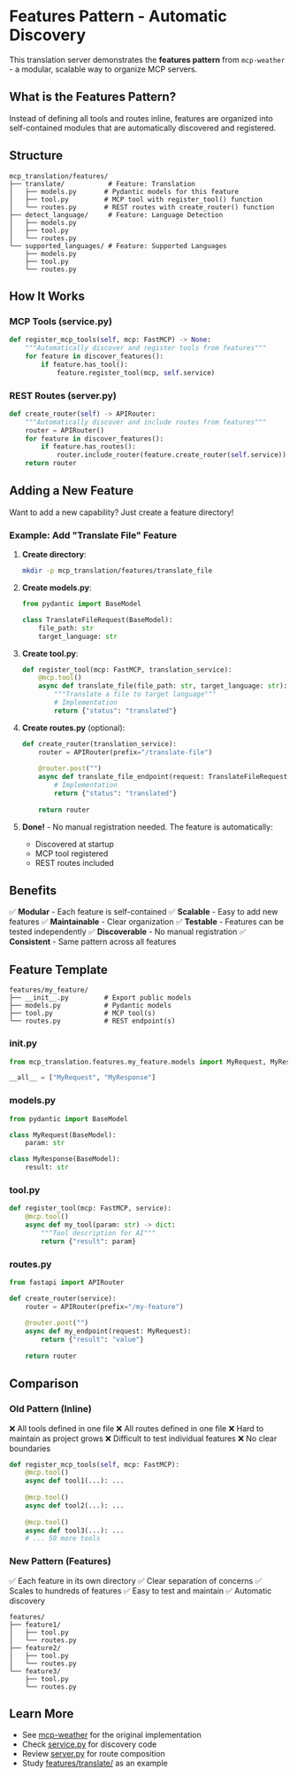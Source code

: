 # Features Pattern - Automatic Discovery

This translation server demonstrates the **features pattern** from `mcp-weather` - a modular, scalable way to organize MCP servers.

## What is the Features Pattern?

Instead of defining all tools and routes inline, features are organized into self-contained modules that are automatically discovered and registered.

## Structure

```
mcp_translation/features/
├── translate/           # Feature: Translation
│   ├── models.py       # Pydantic models for this feature
│   ├── tool.py         # MCP tool with register_tool() function
│   └── routes.py       # REST routes with create_router() function
├── detect_language/     # Feature: Language Detection
│   ├── models.py
│   ├── tool.py
│   └── routes.py
└── supported_languages/ # Feature: Supported Languages
    ├── models.py
    ├── tool.py
    └── routes.py
```

## How It Works

### MCP Tools (service.py)

```python
def register_mcp_tools(self, mcp: FastMCP) -> None:
    """Automatically discover and register tools from features"""
    for feature in discover_features():
        if feature.has_tool():
            feature.register_tool(mcp, self.service)
```

### REST Routes (server.py)

```python
def create_router(self) -> APIRouter:
    """Automatically discover and include routes from features"""
    router = APIRouter()
    for feature in discover_features():
        if feature.has_routes():
            router.include_router(feature.create_router(self.service))
    return router
```

## Adding a New Feature

Want to add a new capability? Just create a feature directory!

### Example: Add "Translate File" Feature

1. **Create directory**:
   ```bash
   mkdir -p mcp_translation/features/translate_file
   ```

2. **Create models.py**:
   ```python
   from pydantic import BaseModel

   class TranslateFileRequest(BaseModel):
       file_path: str
       target_language: str
   ```

3. **Create tool.py**:
   ```python
   def register_tool(mcp: FastMCP, translation_service):
       @mcp.tool()
       async def translate_file(file_path: str, target_language: str):
           """Translate a file to target language"""
           # Implementation
           return {"status": "translated"}
   ```

4. **Create routes.py** (optional):
   ```python
   def create_router(translation_service):
       router = APIRouter(prefix="/translate-file")
       
       @router.post("")
       async def translate_file_endpoint(request: TranslateFileRequest):
           # Implementation
           return {"status": "translated"}
       
       return router
   ```

5. **Done!** - No manual registration needed. The feature is automatically:
   - Discovered at startup
   - MCP tool registered
   - REST routes included

## Benefits

✅ **Modular** - Each feature is self-contained
✅ **Scalable** - Easy to add new features
✅ **Maintainable** - Clear organization
✅ **Testable** - Features can be tested independently
✅ **Discoverable** - No manual registration
✅ **Consistent** - Same pattern across all features

## Feature Template

```
features/my_feature/
├── __init__.py         # Export public models
├── models.py           # Pydantic models
├── tool.py             # MCP tool(s)
└── routes.py           # REST endpoint(s)
```

### __init__.py
```python
from mcp_translation.features.my_feature.models import MyRequest, MyResponse

__all__ = ["MyRequest", "MyResponse"]
```

### models.py
```python
from pydantic import BaseModel

class MyRequest(BaseModel):
    param: str

class MyResponse(BaseModel):
    result: str
```

### tool.py
```python
def register_tool(mcp: FastMCP, service):
    @mcp.tool()
    async def my_tool(param: str) -> dict:
        """Tool description for AI"""
        return {"result": param}
```

### routes.py
```python
from fastapi import APIRouter

def create_router(service):
    router = APIRouter(prefix="/my-feature")
    
    @router.post("")
    async def my_endpoint(request: MyRequest):
        return {"result": "value"}
    
    return router
```

## Comparison

### Old Pattern (Inline)

❌ All tools defined in one file
❌ All routes defined in one file
❌ Hard to maintain as project grows
❌ Difficult to test individual features
❌ No clear boundaries

```python
def register_mcp_tools(self, mcp: FastMCP):
    @mcp.tool()
    async def tool1(...): ...
    
    @mcp.tool()
    async def tool2(...): ...
    
    @mcp.tool()
    async def tool3(...): ...
    # ... 50 more tools
```

### New Pattern (Features)

✅ Each feature in its own directory
✅ Clear separation of concerns
✅ Scales to hundreds of features
✅ Easy to test and maintain
✅ Automatic discovery

```
features/
├── feature1/
│   ├── tool.py
│   └── routes.py
├── feature2/
│   ├── tool.py
│   └── routes.py
└── feature3/
    ├── tool.py
    └── routes.py
```

## Learn More

- See [mcp-weather](../../) for the original implementation
- Check [service.py](mcp_translation/service.py) for discovery code
- Review [server.py](mcp_translation/server.py) for route composition
- Study [features/translate/](mcp_translation/features/translate/) as an example
